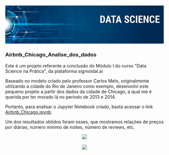 
<p align="center">
  <img src="https://raw.githubusercontent.com/ka1chou/sigmoidal_data_science/master/Screen%20Shot%202020-06-23%20at%2011.23.58.png" >
</p>


### Airbnb_Chicago_Analise_dos_dados


Este é um projeto referente a conclusão do Módulo I do curso "Data Science na Prática", da plataforma sigmoidal.ai

Baseado no modelo criado pelo professor Carlos Melo, originalmente utilizando a cidade do Rio de Janeiro como exemplo,
desenvolvi este pequeno projeto a partir dos dados da cidade de Chicago, a qual me é querida por ter morado lá no 
período de 2013 e 2014.

Portanto, para analisar o Jupyter Notebook criado, basta acessar o link [Airbnb_Chicago.ipynb](https://github.com/rfernand3s/Airbnb_Chicago_Analise_dos_dados/blob/master/Airbnb_Chicago.ipynb).

Um dos resultados obtidos foram esses, que mostramos relações de preços por diárias, número mínimo de noites,
número de reviews, etc.

<p align="center">
  <img src="https://user-images.githubusercontent.com/45701541/86183778-264e8000-bb09-11ea-9212-173baa91e4fc.png"> 
</p>


<p align="center">
  <img src="https://user-images.githubusercontent.com/45701541/86183835-40885e00-bb09-11ea-8ec5-d8052b314784.png"> 
</p>


